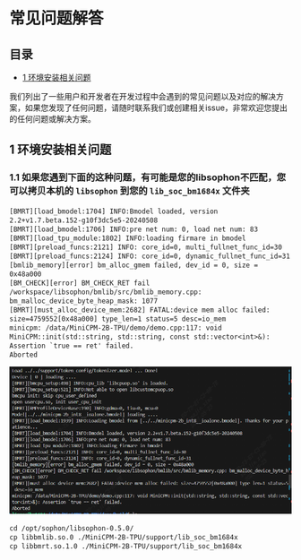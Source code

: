 
# 常见问题解答

## 目录

* [1 环境安装相关问题](#1-环境安装相关问题)


我们列出了一些用户和开发者在开发过程中会遇到的常见问题以及对应的解决方案，如果您发现了任何问题，请随时联系我们或创建相关issue，非常欢迎您提出的任何问题或解决方案。

## 1 环境安装相关问题
### 1.1 如果您遇到下面的这种问题，有可能是您的libsophon不匹配，您可以拷贝本机的 `libsophon` 到您的 `lib_soc_bm1684x` 文件夹
```
[BMRT][load_bmodel:1704] INFO:Bmodel loaded, version 2.2+v1.7.beta.152-g10f3dc5e5-20240508
[BMRT][load_bmodel:1706] INFO:pre net num: 0, load net num: 83
[BMRT][load_tpu_module:1802] INFO:loading firmare in bmodel
[BMRT][preload_funcs:2121] INFO: core_id=0, multi_fullnet_func_id=30
[BMRT][preload_funcs:2124] INFO: core_id=0, dynamic_fullnet_func_id=31
[bmlib_memory][error] bm_alloc_gmem failed, dev_id = 0, size = 0x48a000
[BM_CHECK][error] BM_CHECK_RET fail /workspace/libsophon/bmlib/src/bmlib_memory.cpp: bm_malloc_device_byte_heap_mask: 1077
[BMRT][must_alloc_device_mem:2682] FATAL:device mem alloc failed: size=4759552[0x48a000] type_len=1 status=5 desc=io_mem
minicpm: /data/MiniCPM-2B-TPU/demo/demo.cpp:117: void MiniCPM::init(std::string, std::string, const std::vector<int>&): Assertion `true == ret' failed.
Aborted
```

![alt text](../assets/image.png)

```
cd /opt/sophon/libsophon-0.5.0/
cp libbmlib.so.0 ./MiniCPM-2B-TPU/support/lib_soc_bm1684x
cp libbmrt.so.1.0 ./MiniCPM-2B-TPU/support/lib_soc_bm1684x
```


